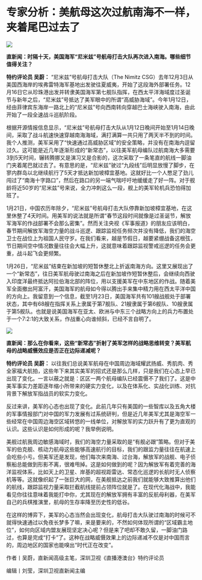 # 专家分析：美航母这次过航南海不一样，夹着尾巴过去了

![](https://inews.gtimg.com/newsapp_bt/0/15632923949/1000)

**直新闻：时隔十天，美国海军“尼米兹”号航母打击大队再次进入南海。哪些细节值得关注？**

**特约评论员 吴蔚：** “尼米兹”号航母打击大队（The Nimitz
CSG）去年12月3日从美国西海岸的埃弗雷特海军基地出发驶往夏威夷，开始了这段海外部署任务。12月16日它从珍珠港出发并转隶美国海军第七舰队指挥，在西太平洋海域度过圣诞节与新年之后，“尼米兹”号抵达了美军眼中的所谓“高威胁海域”。今年1月12日，经由菲律宾东海岸一路北上的“尼米兹”号向西南转向穿越巴士海峡驶入南海，由此开始了一段全速战斗巡航阶段。

根据开源情报信息显示，“尼米兹”号航母打击大队从1月12日晚间开始至1月14日晚间，采取了战斗航速快速穿越南海海域，满打满算一共只用了两天半不到的时间。我个人推测，美军采用了“快速通过高威胁区域”的安全策略，并没有在南海内逗留过久。这可能是近几年逐渐形成的“新常态”，以往美军航母编队过航南海大多需要3到5天时间，辗转腾挪又是演习又是合影的，这次采取了一条笔直的航线一脚油门夹着尾巴就过去了。有意思的是，“尼米兹”驶过“九段线”后明显放慢了脚步，在寥内群岛以北继续航行了5天才抵达新加坡樟宜基地。这就好比一个人憋足了劲儿闯过了“南海十字路口”，然后在路口的另一端气喘吁吁地缓缓走了好一阵。对于舰龄将近50岁的“尼米兹”号来说，全力冲刺这么一段，舰上的美军轮机兵恐怕得加班了。

1月21日，中国农历年除夕，“尼米兹”号航母打击大队停靠新加坡樟宜基地，在这里休整了4天时间。用美军的说法就是所谓“春节这段时间就像是过圣诞节，解放军海军的作战部署不会那么密集”。然而关注央视《军事报道》的朋友应该明白，春节期间解放军海空力量的战斗巡逻、跟踪监视任务频次并没有降低，我们的海空卫士在战位上为祖国人民守岁。在我们看来，越是节假日，越要紧绷战备这根弦，节日期间空中情况数量往往会大幅上升，这就意味着跟踪监视警戒巡逻的任务会更重，战斗起飞会更频繁。

1月26日，“尼米兹”结束在新加坡的短暂休整北上折返南海方向。这里又展现出了一个“新常态”，往日美军航母驶过南海之后在新加坡作短暂休整后，会继续向西驶入印度洋最终抵达阿拉伯海北部的阵位，用以支援美军在中东地区的作战。随着美军全面撤出阿富汗，美国海军的航母如今得以腾出手来集中精力用在西太平洋中国的方向上。我留意到一个信息，截至1月23日，美国海军共有101艘战舰处于部署状态，其中有68艘在指挥关系上隶属于第7舰队、21艘隶属于第6舰队、10艘隶属于第5舰队。也就是说美国海军在亚太、欧洲与中东三个战略方向上的兵力布置处于一个7:2:1的大致关系，作战重心向谁倾斜，已经不言自明了。

![](https://inews.gtimg.com/newsapp_bt/0/15632923961/1000)

**直新闻：那么在你看来，这些“新常态”折射了美军怎样的战略思维转变？美军航母的战略威慑效应是否正在边际递减呢？**

**特约评论员 吴蔚：**
以往我们总说美军航母在中国周边海域耀武扬威、秀肌肉、秀全家福大航拍，这些年下来其实美军的招式还是那么几样，只是我们在心态上早已出现了变化。一言以蔽之就是：区区一两个航母编队已经震慑不了我们了。这是中美军事实力差距逐年缩小所带来的硬实力变化，以及在体系化、实战化训练、对抗背景下解放军指战员的软实力变化。

反过来讲，美军的心态也出现了变化。此前几年只有美国的一些智库以及五角大楼的军事情报部门对中国的军力发展有过系统研判，但是近几年美军尤其是海空军一些经常在中国周边海空区域转悠的一线单位，对解放军的实力跃升有了更为直观的认识。这些认识是如何形成的呢？我举例说明。

美舰过航我周边敏感海域时，我们的海空力量采取的是“有舰必跟”策略。但对于美军的伯克舰、核动力航母这些能够高速航行的目标，我们的跟监力量往往在航速上会吃些小亏。但美军还是发现，他们每次来南海、过台海，解放军的战舰、电子侦察船总能做到形影不离，很难甩掉。这是如何做到的呢？因为解放军有着完善的海洋监视体系，比如天上的卫星、岸基的超视距雷达、常态化巡逻的长航时无人侦察机等等。这就像织起了一张巨大的网，在美舰抵达之前我们就能够大致推算出他们的航线，跟踪监视力量采取拦截航线提前占领阵位就是了。在现代化海战中，我能看见你往往意味着我能打中你，尤其现在的解放军拥有丰富的反航母利器，在美军自己的兵棋推演里，航母的生存率降至历史性的低谷。

在这样的博弈下，美军的心态当然会出现变化，航母打击大队驶过南海的时候可不就得快速通过以免夜长梦多了嘛，来是要来的，不然如何体现所谓的“区域霸主地位”，如何向区域内盟友展现坚定决心呢？但是来了吧却不敢久留，一脚油门路过，也算是完成“打卡”了。这种在战略威慑效果上的边际递减不仅是对中国而言的，周边地区的国家也能嗅出“时代正在改变”。

作者丨吴蔚，直新闻高级主笔，深圳卫视《直播港澳台》特约评论员

编辑丨刘莹，深圳卫视直新闻主编

